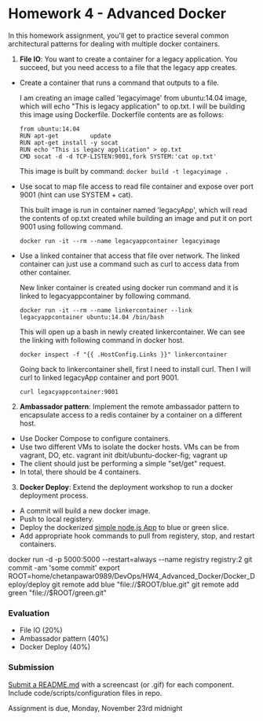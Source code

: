 # Homework 4 - Advanced Docker

In this homework assignment, you'll get to practice several common architectural patterns for dealing with multiple docker containers.

1) **File IO**: You want to create a container for a legacy application. You succeed, but you need access to a file that the legacy app creates.

* Create a container that runs a command that outputs to a file.
	
	I am creating an image called 'legacyimage' from ubuntu:14.04 image, which will echo "This is legacy application" to op.txt. I will be building this image using Dockerfile.
	Dockerfile contents are as follows:
	```
	from ubuntu:14.04
	RUN apt-get 		update		
	RUN apt-get install -y socat
	RUN echo "This is legacy application" > op.txt
	CMD socat -d -d TCP-LISTEN:9001,fork SYSTEM:'cat op.txt'
	```
	This image is built by command: `docker build -t legacyimage .`

* Use socat to map file access to read file container and expose over port 9001 (hint can use SYSTEM + cat).
	
	This built image is run in container named 'legacyApp', which will read the contents of op.txt created while building an image and put it on port 9001 using following command.

	`docker run -it --rm --name legacyappcontainer legacyimage`

* Use a linked container that access that file over network. The linked container can just use a command such as curl to access data from other container.
	
	New linker container is created using docker run command and it is linked to legacyappcontainer by following command.

	`docker run -it --rm --name linkercontainer --link legacyappcontainer ubuntu:14.04 /bin/bash`

	This will open up a bash in newly created linkercontainer. We can see the linking with following command in docker host.

	`docker inspect -f "{{ .HostConfig.Links }}" linkercontainer`

	Going back to linkercontainer shell, first I need to install curl. Then I will curl to linked legacyApp container and port 9001.

	`curl legacyappcontainer:9001`


2) **Ambassador pattern**: Implement the remote ambassador pattern to encapsulate access to a redis container by a container on a different host.

* Use Docker Compose to configure containers.
* Use two different VMs to isolate the docker hosts. VMs can be from vagrant, DO, etc.
	vagrant init dbit/ubuntu-docker-fig; vagrant up
* The client should just be performing a simple "set/get" request.
* In total, there should be 4 containers.

3) **Docker Deploy**: Extend the deployment workshop to run a docker deployment process.

* A commit will build a new docker image.
* Push to local registery.
* Deploy the dockerized [simple node.js App](https://github.com/CSC-DevOps/App) to blue or green slice.
* Add appropriate hook commands to pull from registery, stop, and restart containers.


docker run -d -p 5000:5000 --restart=always --name registry registry:2
git commit -am 'some commit'
export ROOT=home/chetanpawar0989/DevOps/HW4_Advanced_Docker/Docker_Deploy/deploy
git remote add blue "file://$ROOT/blue.git"
git remote add green "file://$ROOT/green.git"




### Evaluation

* File IO (20%)
* Ambassador pattern (40%)
* Docker Deploy (40%)

### Submission

[Submit a README.md](https://docs.google.com/a/ncsu.edu/forms/d/1oioay5bF5Le7PpuH1VAzxHCSNsOdkTvEqfrymHI1wjk/viewform?usp=send_form#start=invite) with a screencast (or .gif) for each component. Include code/scripts/configuration files in repo.

Assignment is due, Monday, November 23rd midnight